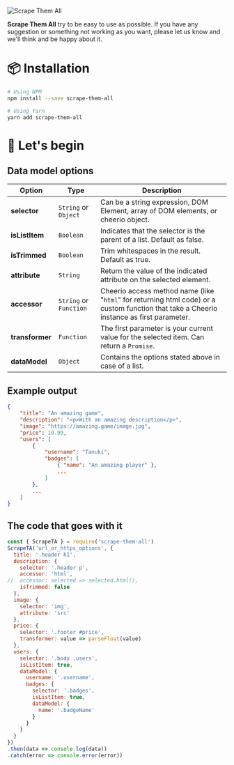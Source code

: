 ![Scrape Them All](https://i.imgur.com/rhrbozr.png)

**Scrape Them All** try to be easy to use as possible. If you have any suggestion or something not working as you want, please let us know and we'll think and be happy about it.

# 📦 Installation
```sh
# Using NPM
npm install --save scrape-them-all

# Using Yarn
yarn add scrape-them-all
```

# 🚀 Let's begin
## Data model options

|    Option     |         Type          |                                                               Description                                                                |
|---------------|-----------------------|------------------------------------------------------------------------------------------------------------------------------------------|
| **selector**    | `String` or `Object`    | Can be a string expression, DOM Element, array of DOM elements, or cheerio object.                                                       |
| **isListItem**  | `Boolean`           | Indicates that the selector is the parent of a list. Default as false.                                                                   |
| **isTrimmed**   | `Boolean`           | Trim whitespaces in the result. Default as true.                                                                                         |
| **attribute**   | `String`            | Return the value of the indicated attribute on the selected element.                                                                     |
| **accessor**    | `String` or `Function`  | Cheerio access method name (like "`html`" for returning html code) or a custom function that take a Cheerio instance as first parameter. |
| **transformer** | `Function`          | The first parameter is your current value for the selected item. Can return a `Promise`.                                                 |
| **dataModel**   | `Object`            | Contains the options stated above in case of a list.                                                                                     |


## Example output
```json
{
    "title": "An amazing game",
    "description": "<p>With an amazing description</p>",
    "image": "https://amazing.game/image.jpg",
    "price": 10.99,
    "users": [
        {
            "username": "Tanuki",
            "badges": [
                { "name": "An amazing player" },
                ...
            ]
        },
        ...
    ]
}
```

## The code that goes with it
```js
const { ScrapeTA } = require('scrape-them-all')
ScrapeTA('url_or_https_options', {
  title: '.header h1',
  description: {
    selector: '.header p',
    accessor: 'html',
//  accessor: selected => selected.html(),
    isTrimmed: false
  },
  image: {
    selector: 'img',
    attribute: 'src'
  },
  price: {
    selector: '.footer #price',
    transformer: value => parseFloat(value)
  },
  users: {
    selector: '.body .users',
    isListItem: true,
    dataModel: {
      username: '.username',
      badges: {
        selector: '.badges',
        isListItem: true,
        dataModel: {
          name: '.badgeName'
        }
      }
    }
  }
})
.then(data => console.log(data))
.catch(error => console.error(error))
```
